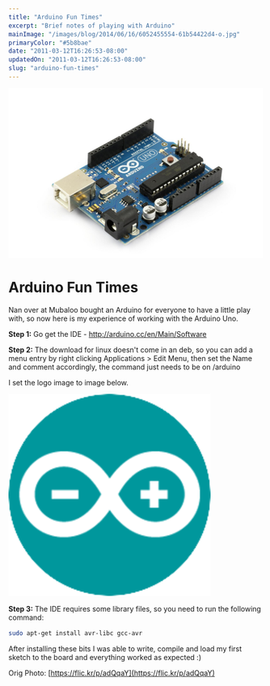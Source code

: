 ```yaml
---
title: "Arduino Fun Times"
excerpt: "Brief notes of playing with Arduino"
mainImage: "/images/blog/2014/06/16/6052455554-61b54422d4-o.jpg"
primaryColor: "#5b8bae"
date: "2011-03-12T16:26:53-08:00"
updatedOn: "2011-03-12T16:26:53-08:00"
slug: "arduino-fun-times"
---
```

![Key art for blog post "Arduino Fun Times "](/images/blog/2014/06/16/6052455554-61b54422d4-o.jpg)

# Arduino Fun Times

Nan over at Mubaloo bought an Arduino for everyone to have a little play with, so now here is my experience of working with the Arduino Uno.

**Step 1:** Go get the IDE - <http://arduino.cc/en/Main/Software>

**Step 2:** The download for linux doesn't come in an deb, so you can add a menu entry by right clicking Applications > Edit Menu, then set the Name and comment accordingly, the command just needs to be on <Directory to Arduino IDE>/arduino

I set the logo image to image below.

![Arduino Logo](/images/blog/2011/03/menu_logo.png "200")

**Step 3:** The IDE requires some library files, so you need to run the following command:

```bash
sudo apt-get install avr-libc gcc-avr
```

After installing these bits I was able to write, compile and load my first sketch to the board and everything worked as expected :)

Orig Photo: [https://flic.kr/p/adQqaY](https://flic.kr/p/adQqaY)